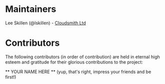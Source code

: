 # Maintainers

Lee Skillen (@lskillen) - [Cloudsmith Ltd](https://cloudsmith.io)

# Contributors

The following contributors (in order of contribution) are held in eternal high esteem and gratitude for their glorious contributions to the project:

** YOUR NAME HERE ** (yup, that's right, impress your friends and be first!)
